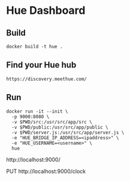 # Hue Dashboard

## Build

    docker build -t hue .

## Find your Hue hub

    https://discovery.meethue.com/

## Run

    docker run -it --init \
      -p 9000:8080 \
      -v $PWD/src:/usr/src/app/src \
      -v $PWD/public:/usr/src/app/public \
      -v $PWD/server.js:/usr/src/app/server.js \
      -e "HUE_BRIDGE_IP_ADDRESS=<ipaddress>" \
      -e "HUE_USERNAME=<username>" \
      hue

http://localhost:9000/

PUT http://localhost:9000/clock

